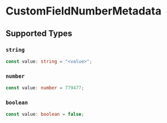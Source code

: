 # CustomFieldNumberMetadata


## Supported Types

### `string`

```typescript
const value: string = "<value>";
```

### `number`

```typescript
const value: number = 779477;
```

### `boolean`

```typescript
const value: boolean = false;
```

